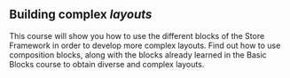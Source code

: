 ## Building complex _layouts_

This course will show you how to use the different blocks of the Store Framework in order to develop more complex layouts. Find out how to use composition blocks, along with the blocks already learned in the Basic Blocks course to obtain diverse and complex layouts.
